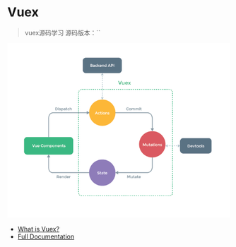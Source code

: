 # Vuex

> vuex源码学习
源码版本：``

<p align="center">
  <img width="700px" src="https://raw.githubusercontent.com/vuejs/vuex/dev/docs/en/images/vuex.png">
</p>

- [What is Vuex?](http://vuex.vuejs.org/en/intro.html)
- [Full Documentation](http://vuex.vuejs.org/)
